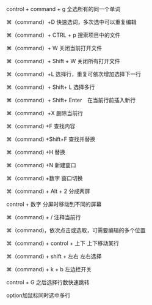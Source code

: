 control + command + g 全选所有的同一个单词

⌘（command）+D 快速选词，多次选中可以重复编辑

⌘（command）+ CTRL + p 搜索项目中的文件

⌘（command）+ W 关闭当前打开文件

⌘（command）+ Shift + W 关闭所有打开文件

⌘（command）+L 选择行，重复可依次增加选择下一行

⌘（command）+ Shift+ L 选择多行

⌘（command）+ Shift+ Enter　在当前行前插入新行

⌘（command）+X 删除当前行

⌘（command) +F 查找内容

⌘（command) +Shift+F 查找并替换

⌘（command) +H 替换

⌘（command) +N 新建窗口

⌘（command) +数字 窗口切换

⌘（command) + Alt + 2    分成两屏

control + 数字    分屏时移动到不同的屏幕

⌘（command) + /  注释当前行

⌘（command)，依次点击或选取，可需要编辑的多个位置

⌘（command) + control + 上下 上下移动某行

⌘（command) + shift + 左右 左右选择

⌘（command) + k + b 左边栏开关

control + G 之后选择行数快速跳转

option加鼠标同时选中多行